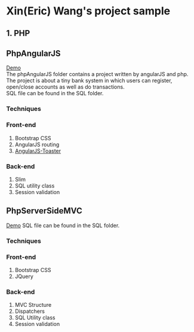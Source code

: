 # Xin(Eric) Wang's project sample
## 1. PHP
## PhpAngularJS  
[Demo](https://php-assignment2.000webhostapp.com/firstNationalBank/ "Demo")  
The phpAngularJS folder contains a project written by angularJS and php. The project is about a tiny bank system in which users can register, open/close accounts as well as do transactions.  
SQL file can be found in the SQL folder.  
### Techniques
### Front-end
1. Bootstrap CSS
2. AngularJS routing
3. [AngularJS-Toaster](https://github.com/jirikavi/AngularJS-Toaster)

### Back-end
1. Slim
2. SQL utility class
3. Session validation

## PhpServerSideMVC
[Demo](https://phpassignment3.000webhostapp.com/assignment3)
SQL file can be found in the SQL folder.  
### Techniques
### Front-end
1. Bootstrap CSS
2. JQuery

### Back-end
1. MVC Structure
2. Dispatchers
3. SQL Utility class
4. Session validation

